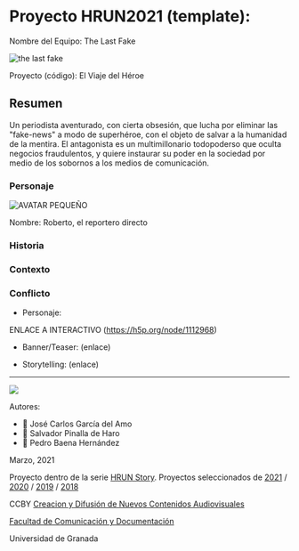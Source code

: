 

# Proyecto HRUN2021 (template): 

Nombre del Equipo: The Last Fake

![the last fake](https://user-images.githubusercontent.com/79196259/109631316-21354b00-7b46-11eb-9fff-875886156a65.PNG)

Proyecto (código): El Viaje del Héroe


## Resumen
Un periodista aventurado, con cierta obsesión, que lucha por eliminar las "fake-news" a modo de superhéroe, con el objeto de salvar a la humanidad de la mentira. El antagonista es un multimillonario todopoderso que oculta negocios fraudulentos, y quiere instaurar su poder en la sociedad por medio de los sobornos a los medios de comunicación.

### Personaje

![AVATAR PEQUEÑO](https://user-images.githubusercontent.com/79196259/109631027-dca9af80-7b45-11eb-86be-886d416fb861.PNG)


Nombre: Roberto, el reportero directo


### Historia


### Contexto


### Conflicto 


- Personaje:    

ENLACE A INTERACTIVO (https://h5p.org/node/1112968)

- Banner/Teaser:  (enlace) 


- Storytelling: (enlace) 

------
![](https://upload.wikimedia.org/wikipedia/commons/thumb/6/62/CC-BY-SA-Andere_Wikis_%28v%29.svg/200px-CC-BY-SA-Andere_Wikis_%28v%29.svg.png)


Autores: 
<!---
Incluir lista de personas del grupo 
Se puede añadir enlace a página personal de github o lo que se quiera...(optativo)
-->

- :man: José Carlos García del Amo
- :man: Salvador Pinalla de Haro 
- :man: Pedro Baena Hernández

<!---
Lista completa de emojis de markDown - https://gist.github.com/rxaviers/7360908) 
-->



Marzo, 2021

Proyecto dentro de la serie [HRUN Story](https://github.com/mgea/storytelling_21/blob/master/What_is_a_HRUN_story.md). 
Proyectos seleccionados de  [2021](https://github.com/mgea/storytelling/blob/master/2021/readme.md) / [2020](https://github.com/mgea/storytelling/blob/master/2020/readme.md)  / 
[2019](https://github.com/mgea/storytelling/blob/master/2019/readme.md) / [2018](https://github.com/mgea/storytelling/blob/master/2018/readme.md) 

CCBY [Creacion y Difusión de Nuevos Contenidos Audiovisuales](http://utopolis.ugr.es/medialab)

[Facultad de Comunicación y Documentación](http://fcd.ugr.es)

Universidad de Granada
